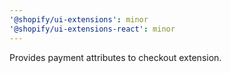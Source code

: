 ```yaml
---
'@shopify/ui-extensions': minor
'@shopify/ui-extensions-react': minor
---
```


Provides payment attributes to checkout extension.
